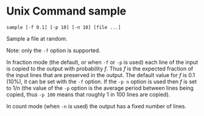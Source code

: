 # Unix Command sample

```
sample [-f 0.1] [-p 10] [-n 10] [file ...]
```

Sample a file at random.

Note: only the `-f` option is supported.

In fraction mode (the default, or when `-f` or `-p` is used)
each line of the input is copied to the output with probability
*f*. Thus *f* is the expected fraction of the input lines that
are preserved in the output. The default value for *f* is 0.1
(10%), it can be set with the `-f` option. If the `-p n` option is
used then *f* is set to 1/n (the value of the `-p` option is the
average period between lines being copied, thus `-p 100` means
that roughly 1 in 100 lines are copied).

In count mode (when `-n` is used) the output has a fixed number
of lines.

